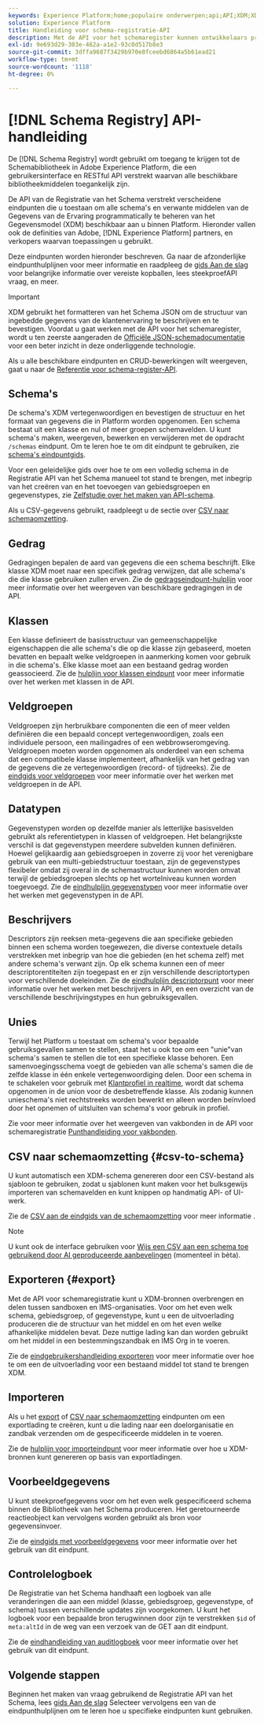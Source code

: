 ```yaml
---
keywords: Experience Platform;home;populaire onderwerpen;api;API;XDM;XDM systeem;ervaringsgegevensmodel;Ervaring gegevensmodel;Beleidsgegevensmodel;Gegevensmodel;Gegevensmodel;Schema register;Schemaregister
solution: Experience Platform
title: Handleiding voor schema-registratie-API
description: Met de API voor het schemaregister kunnen ontwikkelaars programmatisch alle schema's en gerelateerde XDM-bronnen (Experience Data Model) in Adobe Experience Platform beheren. Volg deze handleiding voor het uitvoeren van toetsbewerkingen met de API.
exl-id: 9e693d29-303e-462a-a1e2-93c0d517b8e3
source-git-commit: 3dffa9687f3429b970e8fceebd6864a5b61ead21
workflow-type: tm+mt
source-wordcount: '1118'
ht-degree: 0%

---
```


# [!DNL Schema Registry] API-handleiding

De [!DNL Schema Registry] wordt gebruikt om toegang te krijgen tot de Schemabibliotheek in Adobe Experience Platform, die een gebruikersinterface en RESTful API verstrekt waarvan alle beschikbare bibliotheekmiddelen toegankelijk zijn.

De API van de Registratie van het Schema verstrekt verscheidene eindpunten die u toestaan om alle schema&#39;s en verwante middelen van de Gegevens van de Ervaring programmatically te beheren van het Gegevensmodel (XDM) beschikbaar aan u binnen Platform. Hieronder vallen ook de definities van Adobe, [!DNL Experience Platform] partners, en verkopers waarvan toepassingen u gebruikt.

Deze eindpunten worden hieronder beschreven. Ga naar de afzonderlijke eindpunthulplijnen voor meer informatie en raadpleeg de [gids Aan de slag](./getting-started.md) voor belangrijke informatie over vereiste kopballen, lees steekproefAPI vraag, en meer.

>[!IMPORTANT]
>
>XDM gebruikt het formatteren van het Schema JSON om de structuur van ingebedde gegevens van de klantenervaring te beschrijven en te bevestigen. Voordat u gaat werken met de API voor het schemaregister, wordt u ten zeerste aangeraden de [Officiële JSON-schemadocumentatie](https://json-schema.org/) voor een beter inzicht in deze onderliggende technologie.

Als u alle beschikbare eindpunten en CRUD-bewerkingen wilt weergeven, gaat u naar de [Referentie voor schema-register-API](https://www.adobe.io/experience-platform-apis/references/schema-registry/).

## Schema&#39;s

De schema&#39;s XDM vertegenwoordigen en bevestigen de structuur en het formaat van gegevens die in Platform worden opgenomen. Een schema bestaat uit een klasse en nul of meer groepen schemavelden. U kunt schema&#39;s maken, weergeven, bewerken en verwijderen met de opdracht `/schemas` eindpunt. Om te leren hoe te om dit eindpunt te gebruiken, zie [schema&#39;s eindpuntgids](./schemas.md).

Voor een geleidelijke gids over hoe te om een volledig schema in de Registratie API van het Schema manueel tot stand te brengen, met inbegrip van het creëren van en het toevoegen van gebiedsgroepen en gegevenstypes, zie [Zelfstudie over het maken van API-schema](../tutorials/create-schema-api.md).

Als u CSV-gegevens gebruikt, raadpleegt u de sectie over [CSV naar schemaomzetting](#csv-to-schema).

## Gedrag

Gedragingen bepalen de aard van gegevens die een schema beschrijft. Elke klasse XDM moet naar een specifiek gedrag verwijzen, dat alle schema&#39;s die die klasse gebruiken zullen erven. Zie de [gedragseindpunt-hulplijn](./behaviors.md) voor meer informatie over het weergeven van beschikbare gedragingen in de API.

## Klassen

Een klasse definieert de basisstructuur van gemeenschappelijke eigenschappen die alle schema&#39;s die op die klasse zijn gebaseerd, moeten bevatten en bepaalt welke veldgroepen in aanmerking komen voor gebruik in die schema&#39;s. Elke klasse moet aan een bestaand gedrag worden geassocieerd. Zie de [hulplijn voor klassen eindpunt](./classes.md) voor meer informatie over het werken met klassen in de API.

## Veldgroepen

Veldgroepen zijn herbruikbare componenten die een of meer velden definiëren die een bepaald concept vertegenwoordigen, zoals een individuele persoon, een mailingadres of een webbrowseromgeving. Veldgroepen moeten worden opgenomen als onderdeel van een schema dat een compatibele klasse implementeert, afhankelijk van het gedrag van de gegevens die ze vertegenwoordigen (record- of tijdreeks). Zie de [eindgids voor veldgroepen](./field-groups.md) voor meer informatie over het werken met veldgroepen in de API.

## Datatypen

Gegevenstypen worden op dezelfde manier als letterlijke basisvelden gebruikt als referentietypen in klassen of veldgroepen. Het belangrijkste verschil is dat gegevenstypen meerdere subvelden kunnen definiëren. Hoewel gelijkaardig aan gebiedsgroepen in zoverre zij voor het verenigbare gebruik van een multi-gebiedstructuur toestaan, zijn de gegevenstypes flexibeler omdat zij overal in de schemastructuur kunnen worden omvat terwijl de gebiedsgroepen slechts op het wortelniveau kunnen worden toegevoegd. Zie de [eindhulplijn gegevenstypen](./data-types.md) voor meer informatie over het werken met gegevenstypen in de API.

## Beschrijvers

Descriptors zijn reeksen meta-gegevens die aan specifieke gebieden binnen een schema worden toegewezen, die diverse contextuele details verstrekken met inbegrip van hoe die gebieden (en het schema zelf) met andere schema&#39;s verwant zijn. Op elk schema kunnen een of meer descriptorentiteiten zijn toegepast en er zijn verschillende descriptortypen voor verschillende doeleinden. Zie de [eindhulplijn descriptorpunt](./descriptors.md) voor meer informatie over het werken met beschrijvers in API, en een overzicht van de verschillende beschrijvingstypes en hun gebruiksgevallen.

## Unies

Terwijl het Platform u toestaat om schema&#39;s voor bepaalde gebruiksgevallen samen te stellen, staat het u ook toe om een &quot;unie&quot;van schema&#39;s samen te stellen die tot een specifieke klasse behoren. Een samenvoegingsschema voegt de gebieden van alle schema&#39;s samen die de zelfde klasse in één enkele vertegenwoordiging delen. Door een schema in te schakelen voor gebruik met [Klantprofiel in realtime](../../profile/home.md), wordt dat schema opgenomen in de union voor de desbetreffende klasse. Als zodanig kunnen unieschema&#39;s niet rechtstreeks worden bewerkt en alleen worden beïnvloed door het opnemen of uitsluiten van schema&#39;s voor gebruik in profiel.

Zie voor meer informatie over het weergeven van vakbonden in de API voor schemaregistratie [Punthandleiding voor vakbonden](./unions.md).

## CSV naar schemaomzetting {#csv-to-schema}

U kunt automatisch een XDM-schema genereren door een CSV-bestand als sjabloon te gebruiken, zodat u sjablonen kunt maken voor het bulksgewijs importeren van schemavelden en kunt knippen op handmatig API- of UI-werk.

Zie de [CSV aan de eindgids van de schemaomzetting](./export.md) voor meer informatie .

>[!NOTE]
>
>U kunt ook de interface gebruiken voor [Wijs een CSV aan een schema toe gebruikend door AI geproduceerde aanbevelingen](../../ingestion/tutorials/map-csv/recommendations.md) (momenteel in bèta).

## Exporteren {#export}

Met de API voor schemaregistratie kunt u XDM-bronnen overbrengen en delen tussen sandboxen en IMS-organisaties. Voor om het even welk schema, gebiedsgroep, of gegevenstype, kunt u een de uitvoerlading produceren die de structuur van het middel en om het even welke afhankelijke middelen bevat. Deze nuttige lading kan dan worden gebruikt om het middel in een bestemmingszandbak en IMS Org in te voeren.

Zie de [eindgebruikershandleiding exporteren](./export.md) voor meer informatie over hoe te om een de uitvoerlading voor een bestaand middel tot stand te brengen XDM.

## Importeren

Als u het [export](#export) of [CSV naar schemaomzetting](./import.md) eindpunten om een exportlading te creëren, kunt u die lading naar een doelorganisatie en zandbak verzenden om de gespecificeerde middelen in te voeren.

Zie de [hulplijn voor importeindpunt](./export.md) voor meer informatie over hoe u XDM-bronnen kunt genereren op basis van exportladingen.

## Voorbeeldgegevens

U kunt steekproefgegevens voor om het even welk gespecificeerd schema binnen de Bibliotheek van het Schema produceren. Het geretourneerde reactieobject kan vervolgens worden gebruikt als bron voor gegevensinvoer.

Zie de [eindgids met voorbeeldgegevens](./sample-data.md) voor meer informatie over het gebruik van dit eindpunt.

## Controlelogboek

De Registratie van het Schema handhaaft een logboek van alle veranderingen die aan een middel (klasse, gebiedsgroep, gegevenstype, of schema) tussen verschillende updates zijn voorgekomen. U kunt het logboek voor een bepaalde bron terugwinnen door zijn te verstrekken `$id` of `meta:altId` in de weg van een verzoek van de GET aan dit eindpunt.

Zie de [eindhandleiding van auditlogboek](./audit-log.md) voor meer informatie over het gebruik van dit eindpunt.

## Volgende stappen

Beginnen het maken van vraag gebruikend de Registratie API van het Schema, lees [gids Aan de slag](./getting-started.md) Selecteer vervolgens een van de eindpunthulplijnen om te leren hoe u specifieke eindpunten kunt gebruiken.
